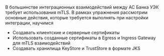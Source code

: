 В большинстве интеграционных взаимодействий между АС Банка УЭК требует использования mTLS.
В рамках упражнения рассмотрим основные действия, которые требуется выполнять при настройки интеграции, научимся 

* Создавать клиентские и серверные сертификаты
* Использовать созданные сертификаты в Egress и Ingress Gateway для mTLS взаимодействий
* Создавать хранилища KeyStore и TrustStore в формате JKS